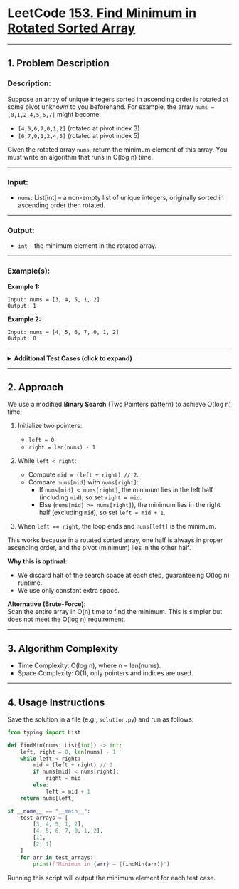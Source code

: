 # LeetCode [153. Find Minimum in Rotated Sorted Array](https://leetcode.com/problems/find-minimum-in-rotated-sorted-array/)

---

## 1. Problem Description

### Description:  
Suppose an array of unique integers sorted in ascending order is rotated at some pivot unknown to you beforehand. For example, the array `nums = [0,1,2,4,5,6,7]` might become:

- `[4,5,6,7,0,1,2]` (rotated at pivot index 3)  
- `[6,7,0,1,2,4,5]` (rotated at pivot index 5)

Given the rotated array `nums`, return the minimum element of this array. You must write an algorithm that runs in O(log n) time.

---

### Input:  
- `nums`: List[int] – a non-empty list of unique integers, originally sorted in ascending order then rotated.

---

### Output:  
- `int` – the minimum element in the rotated array.

---

### Example(s):

**Example 1:**
```
Input: nums = [3, 4, 5, 1, 2]
Output: 1
```

**Example 2:**
```
Input: nums = [4, 5, 6, 7, 0, 1, 2]
Output: 0
```

---

<details>
<summary><strong>Additional Test Cases (click to expand)</strong></summary>

**Test Case 1:**
```
Input: nums = [1]
Output: 1
Explanation: Only one element, which is the minimum.
```

**Test Case 2:**
```
Input: nums = [2, 1]
Output: 1
Explanation: Rotated at index 0 or 1; minimum is 1.
```

</details>

---

## 2. Approach

We use a modified **Binary Search** (Two Pointers pattern) to achieve O(log n) time:

1. Initialize two pointers:
   - `left = 0`
   - `right = len(nums) - 1`

2. While `left < right`:
   - Compute `mid = (left + right) // 2`.
   - Compare `nums[mid]` with `nums[right]`:
     - If `nums[mid] < nums[right]`, the minimum lies in the left half (including `mid`), so set `right = mid`.
     - Else (`nums[mid] >= nums[right]`), the minimum lies in the right half (excluding `mid`), so set `left = mid + 1`.

3. When `left == right`, the loop ends and `nums[left]` is the minimum.

This works because in a rotated sorted array, one half is always in proper ascending order, and the pivot (minimum) lies in the other half.

**Why this is optimal:**  
- We discard half of the search space at each step, guaranteeing O(log n) runtime.  
- We use only constant extra space.

**Alternative (Brute-Force):**  
Scan the entire array in O(n) time to find the minimum. This is simpler but does not meet the O(log n) requirement.

---

## 3. Algorithm Complexity

- Time Complexity: O(log n), where n = len(nums).  
- Space Complexity: O(1), only pointers and indices are used.

---

## 4. Usage Instructions

Save the solution in a file (e.g., `solution.py`) and run as follows:

```python
from typing import List

def findMin(nums: List[int]) -> int:
    left, right = 0, len(nums) - 1
    while left < right:
        mid = (left + right) // 2
        if nums[mid] < nums[right]:
            right = mid
        else:
            left = mid + 1
    return nums[left]

if __name__ == "__main__":
    test_arrays = [
        [3, 4, 5, 1, 2],
        [4, 5, 6, 7, 0, 1, 2],
        [1],
        [2, 1]
    ]
    for arr in test_arrays:
        print(f"Minimum in {arr} → {findMin(arr)}")
```

Running this script will output the minimum element for each test case.